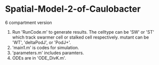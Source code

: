 # Spatial-Model-2-of-Caulobacter
6 compartment version
1. Run 'RunCode.m' to generate results. The celltype can be 'SW' or 'ST' which track swarmer cell or stalked cell respectively.
   mutant can be 'WT', 'deltaPodJ', or 'PodJ+'.
2. 'main1.m' is codes for simulation.
3. 'parameters.m' includes paramters.
4. ODEs are in 'ODE_DivK.m'.
